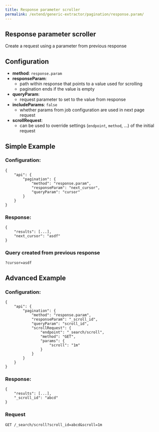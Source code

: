 ```yaml
---
title: Response parameter scroller
permalink: /extend/generic-extractor/pagination/response.param/
---
```


## Response parameter scroller
Create a request using a parameter from previous response

## Configuration

- **method**: `response.param`
- **responseParam**:
    - path within response that points to a value used for scrolling
    - pagination ends if the value is empty
- **queryParam**:
    - request parameter to set to the value from response
- **includeParams**: `false`
    - whether params from job configuration are used in next page request
- **scrollRequest**:
    - can be used to override settings (`endpoint`, `method`, ...) of the initial request

## Simple Example

### Configuration:

    {
        "api": {
            "pagination": {
                "method": "response.param",
                "responseParam": "next_cursor",
                "queryParam": "cursor"
            }
        }
    }

### Response:

    {
        "results": [...],
        "next_cursor": "asdf"
    }

### Query created from previous response

    ?cursor=asdf

## Advanced Example

### Configuration:

    {
        "api": {
            "pagination": {
                "method": "response.param",
                "responseParam": "_scroll_id",
                "queryParam": "scroll_id",
                "scrollRequest": {
                    "endpoint": "_search/scroll",
                    "method": "GET",
                    "params": {
                        "scroll": "1m"
                    }
                }
            }
        }
    }

### Response:

    {
        "results": [...],
        "_scroll_id": "abcd"
    }

### Request

    GET /_search/scroll?scroll_id=abcd&scroll=1m
